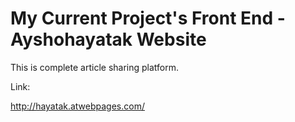 # My Current Project's Front End - Ayshohayatak Website

This is complete article sharing platform.

Link:

http://hayatak.atwebpages.com/
